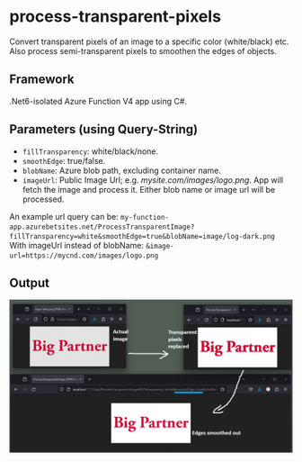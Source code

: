 # process-transparent-pixels
Convert transparent pixels of an image to a specific color (white/black) etc.
Also process semi-transparent pixels to smoothen the edges of objects.

## Framework
.Net6-isolated Azure Function V4 app using C#.

## Parameters (using Query-String)
* `fillTransparency`: white/black/none.
* `smoothEdge`: true/false.
* `blobName`: Azure blob path, excluding container name.
* `imageUrl`: Public Image Url; e.g. _mysite.com/images/logo.png_. App will fetch the image and process it. Either blob name or image url will be processed.

An example url query can be: `my-function-app.azurebetsites.net/ProcessTransparentImage?fillTransparency=white&smoothEdge=true&blobName=image/log-dark.png`
With imageUrl instead of blobName: `&image-url=https://mycnd.com/images/logo.png`

## Output
![output image with comparison](./output/output.png)
